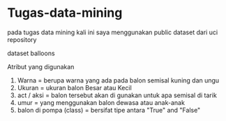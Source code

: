 # Tugas-data-mining

pada tugas data mining kali ini saya menggunakan public dataset dari uci repository 

dataset balloons

Atribut yang digunakan 

1. Warna = berupa warna yang ada pada balon semisal kuning dan ungu
2. Ukuran = ukuran balon Besar atau Kecil
3. act / aksi = balon tersebut akan di gunakan untuk apa semisal di tarik
4. umur = yang menggunakan balon dewasa atau anak-anak
5. balon di pompa (class) = bersifat tipe antara "True" and "False"
